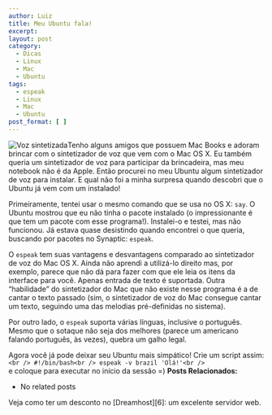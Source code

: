 ```yaml
---
author: Luiz
title: Meu Ubuntu fala!
excerpt:
layout: post
category:
  - Dicas
  - Linux
  - Mac
  - Ubuntu
tags:
  - espeak
  - Linux
  - Mac
  - Ubuntu
post_format: [ ]
---
```

![Voz sintetizada][1]Tenho alguns amigos que possuem Mac Books e adoram brincar com o sintetizador de voz que vem com o Mac OS X. Eu também queria um sintetizador de voz para participar da brincadeira, mas meu notebook não é da Apple. Então procurei no meu Ubuntu algum sintetizador de voz para instalar. E qual não foi a minha surpresa quando descobri que o Ubuntu já vem com um instalado!



Primeiramente, tentei usar o mesmo comando que se usa no OS X: `say`. O Ubuntu mostrou que eu não tinha o pacote instalado (o impressionante é que tem um pacote com esse programa!). Instalei-o e testei, mas não funcionou. Já estava quase desistindo quando encontrei o que queria, buscando por pacotes no Synaptic: `espeak`.

O `espeak` tem suas vantagens e desvantagens comparado ao sintetizador de voz do Mac OS X. Ainda não aprendi a utilizá-lo direito mas, por exemplo, parece que não dá para fazer com que ele leia os itens da interface para você. Apenas entrada de texto é suportada. Outra “habilidade” do sintetizador do Mac que não existe nesse programa é a de cantar o texto passado (sim, o sintetizador de voz do Mac consegue cantar um texto, seguindo uma das melodias pré-definidas no sistema).

Por outro lado, o `espeak` suporta várias línguas, inclusive o português. Mesmo que o sotaque não seja dos melhores (parece um americano falando português, às vezes), quebra um galho legal.

Agora você já pode deixar seu Ubuntu mais simpático! Crie um script assim:  
`<br />
#!/bin/bash<br />
espeak -v brazil 'Olá!'<br />
`  
e coloque para executar no início da sessão =) 
**Posts Relacionados:** 
*   No related posts










Veja como ter um desconto no [Dreamhost][6]: um excelente servidor web.

 [1]: http://vidageek.net/wp-content/uploads/2008/08/sintvoz.jpg "Voz sintetizada"





